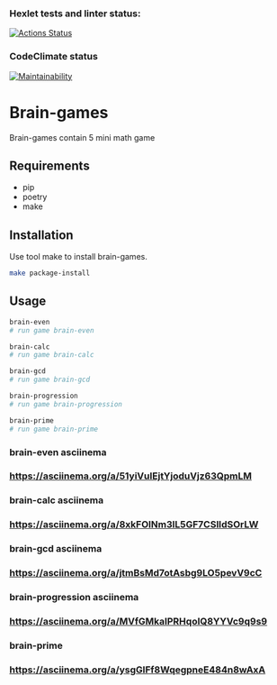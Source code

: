 ### Hexlet tests and linter status:
[![Actions Status](https://github.com/Timur-Latypov/python-project-49/workflows/hexlet-check/badge.svg)](https://github.com/Timur-Latypov/python-project-49/actions)

### CodeClimate status
[![Maintainability](https://api.codeclimate.com/v1/badges/45e0dbe67e2f4c317e32/maintainability)](https://codeclimate.com/github/Timur-Latypov/python-project-49/maintainability)


# Brain-games
Brain-games contain 5 mini math game

## Requirements
- pip
- poetry
- make

## Installation
Use tool make to install brain-games.

```bash
make package-install
```

## Usage

```bash
brain-even
# run game brain-even

brain-calc
# run game brain-calc

brain-gcd
# run game brain-gcd

brain-progression
# run game brain-progression

brain-prime
# run game brain-prime
```


### brain-even asciinema
### https://asciinema.org/a/51yiVuIEjtYjoduVjz63QpmLM

### brain-calc asciinema
### https://asciinema.org/a/8xkFOINm3lL5GF7CSlIdSOrLW

### brain-gcd asciinema
### https://asciinema.org/a/jtmBsMd7otAsbg9LO5pevV9cC

### brain-progression asciinema
### https://asciinema.org/a/MVfGMkaIPRHqoIQ8YYVc9q9s9

### brain-prime
### https://asciinema.org/a/ysgGlFf8WqegpneE484n8wAxA